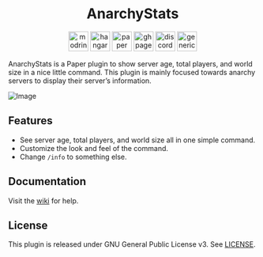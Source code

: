 <h1 align="center">AnarchyStats</h1>

<p align="center">
	<a href="https://modrinth.com/plugin/AnarchyStats"><img alt="modrinth" height="40" src="https://cdn.jsdelivr.net/npm/@intergrav/devins-badges@3/assets/compact/available/modrinth_vector.svg"></a>
	<a href="https://hangar.papermc.io/hyperdefined/AnarchyStats"><img alt="hangar" height="40" src="https://cdn.jsdelivr.net/npm/@intergrav/devins-badges@3/assets/compact/available/hangar_vector.svg"></a>
	<a href="https://papermc.io"><img alt="paper" height="40" src="https://cdn.jsdelivr.net/npm/@intergrav/devins-badges@3/assets/compact/supported/paper_vector.svg"></a>
	<a href="https://github.com/hyperdefined/AnarchyStats/wiki"><img alt="ghpages" height="40" src="https://cdn.jsdelivr.net/npm/@intergrav/devins-badges@3/assets/compact/documentation/ghpages_vector.svg"></a>
	<a href="https://discord.gg/rJuQXVcJz8"><img alt="discord-singular" height="40" src="https://cdn.jsdelivr.net/npm/@intergrav/devins-badges@3/assets/compact/social/discord-singular_vector.svg"></a>
	<a href="https://buymeacoffee.com/hyperdefined"><img alt="generic-singular" height="40" src="https://cdn.jsdelivr.net/npm/@intergrav/devins-badges@3/assets/compact/donate/generic-singular_vector.svg"></a>
</p>

AnarchyStats is a Paper plugin to show server age, total players, and world size in a nice little command. This plugin is mainly focused towards anarchy servers to display their server’s information.

![Image](https://raw.githubusercontent.com/hyperdefined/AnarchyStats/master/image.png)

## Features
* See server age, total players, and world size all in one simple command.
* Customize the look and feel of the command.
* Change `/info` to something else.

## Documentation
Visit the [wiki](https://github.com/hyperdefined/AnarchyStats/wiki) for help.

## License
This plugin is released under GNU General Public License v3. See [LICENSE](https://github.com/hyperdefined/AnarchyStats/blob/master/LICENSE).